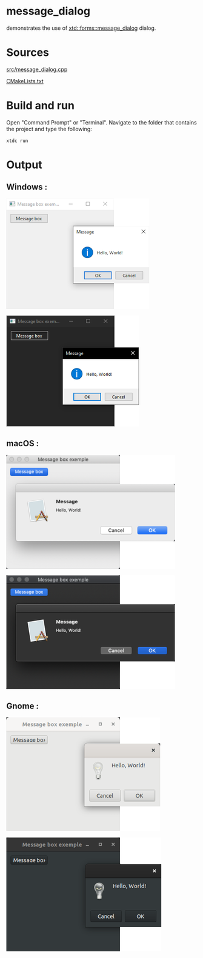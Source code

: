 # message_dialog

demonstrates the use of [xtd::forms::message_dialog](../../../../src/xtd.forms/include/xtd/forms/message_dialog.h) dialog.

# Sources

[src/message_dialog.cpp](src/message_dialog.cpp)

[CMakeLists.txt](CMakeLists.txt)

# Build and run

Open "Command Prompt" or "Terminal". Navigate to the folder that contains the project and type the following:

```shell
xtdc run
```

# Output

## Windows :

![Screenshot](../../../../docs/pictures/examples/message_dialog_w.png)

![Screenshot](../../../../docs/pictures/examples/message_dialog_wd.png)

## macOS :

![Screenshot](../../../../docs/pictures/examples/message_dialog_m.png)

![Screenshot](../../../../docs/pictures/examples/message_dialog_md.png)

## Gnome :

![Screenshot](../../../../docs/pictures/examples/message_dialog_g.png)

![Screenshot](../../../../docs/pictures/examples/message_dialog_gd.png)
